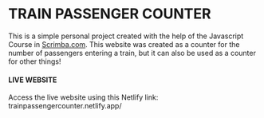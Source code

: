 # TRAIN PASSENGER COUNTER

This is a simple personal project created with the help of the Javascript Course in <a href="https://scrimba.com">Scrimba.com</a>. 
This website was created as a counter for the number of passengers entering a train, but it can also be used as a counter for other things!


#### LIVE WEBSITE

Access the live website using this Netlify link:
trainpassengercounter.netlify.app/
